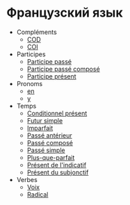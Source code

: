 # Французский язык

* Compléments
  * [COD](fr/complements/cod.md)
  * [COI](fr/complements/coi.md)
* Participes
  * [Participe passé](fr/participes/participe%20passé.md)
  * [Participe passé composé](fr/participes/participe%20passé%20composé.md)
  * [Participe présent](fr/participes/participe%20présent.md)
* Pronoms
  * [en](fr/pronoms/en.md)
  * [y](fr/pronoms/y.md)
* Temps
  * [Conditionnel présent](fr/temps/conditionnel%20présent.md)
  * [Futur simple](fr/temps/futur%20simple.md)
  * [Imparfait](fr/temps/imparfait.md)
  * [Passé antérieur](fr/temps/passé%20antérieur.md)
  * [Passé composé](fr/temps/passé%20composé.md)
  * [Passé simple](fr/temps/passé%20simple.md)
  * [Plus-que-parfait](fr/temps/plus-que-parfait.md)
  * [Présent de l'indicatif](fr/temps/présent%20de%20l'indicatif.md)
  * [Présent du subjonctif](fr/temps/présent%20du%20subjonctif.md)
* Verbes
  * [Voix](fr/verbes/voix.md)
  * [Radical](fr/verbes/radical.md)

